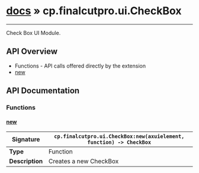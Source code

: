 # [docs](index.md) » cp.finalcutpro.ui.CheckBox
---

Check Box UI Module.

## API Overview
* Functions - API calls offered directly by the extension
 * [new](#new)

## API Documentation

### Functions

#### [new](#new)
| <span style="font-align: left;">**Signature**</span> | <span style="font-align: left;">`cp.finalcutpro.ui.CheckBox:new(axuielement, function) -> CheckBox` </span>                                                |
| -----------------------------------------------------|---------------------------------------------------------------------------------------------------------|
| **Type**                                             | Function                                                                                         |
| **Description**                                      | Creates a new CheckBox                                                                                         |

